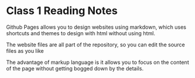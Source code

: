 # Class 1 Reading Notes

Github Pages allows you to design websites using markdown, which uses shortcuts and themes to design with html without using html.

The website files are all part of the repository, so you can edit the source files as you like

The advantage of markup language is it allows you to focus on the content of the page without getting bogged down by the details.
